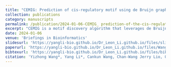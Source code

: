 ```yaml
---
title: "CEMIG: Prediction of cis-regulatory motif using de Bruijn graph from ATAC-seq"
collection: publications
category: manuscripts
permalink: /publication/2024-01-06-CEMIG_ prediction-of-the-cis-regulat
excerpt: "CEMIG is a motif discovery algorithm that leverages de Bruijn and Hamming distance graphs to predict transcription factor-binding motifs from ATAC-seq data. Unlike existing methods focused on TF footprints, CEMIG emphasizes motif identification and mapping. Evaluated on 129 ATAC-seq datasets, it outperforms three established tools across four metrics and accurately detects both cell-type-specific and conserved motifs in GM12878 and K562 cell lines. Functional genomic analyses confirm its biological relevance. Developed in C++ for cross-platform use, CEMIG offers a robust, efficient solution for regulatory motif discovery and is freely available at [https://github.com/OSU-BMBL/CEMIG](https://github.com/OSU-BMBL/CEMIG)."
date: 2024-01-06
venue: 'Briefings in Bioinformatics'
slidesurl: 'https://yangli-bio.github.io/Dr_Leon_Li.github.io/files/slides1.pdf'
paperurl: 'https://yangli-bio.github.io/Dr_Leon_Li.github.io/files/Wang-2024-CEMIG_ prediction-of-the-cis-regulat.pdf'
bibtexurl: 'https://yangli-bio.github.io/Dr_Leon_Li.github.io/files/bibtex1.bib'
citation: 'Yizhong Wang*, Yang Li*, Cankun Wang, Chan-Wang Jerry Lio, Qin Ma, Bingqiang Li. (2024). &quot;CEMIG: Prediction of cis-regulatory motif using de Bruijn graph from ATAC-seq.&quot; <i>Briefings in Bioinformatics</i>. 25(1).'
---
```

